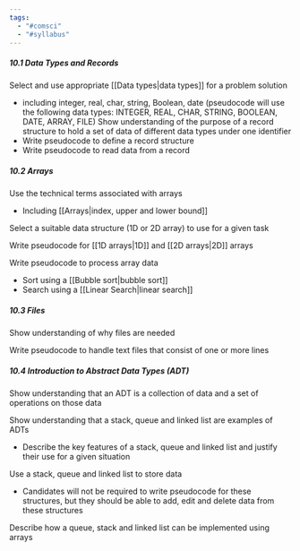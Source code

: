 ```yaml
---
tags:
  - "#comsci"
  - "#syllabus"
---
```

##### 10.1 Data Types and Records
Select and use appropriate [[Data types|data types]] for a problem solution 
-  including integer, real, char, string, Boolean, date (pseudocode will use the following data types: INTEGER, REAL, CHAR, STRING, BOOLEAN, DATE, ARRAY, FILE) 
Show understanding of the purpose of a record structure to hold a set of data of different data types under one identifier 
- Write pseudocode to define a record structure 
- Write pseudocode to read data from a record

##### 10.2 Arrays
Use the technical terms associated with arrays 
- Including [[Arrays|index, upper and lower bound]]

Select a suitable data structure (1D or 2D array) to use for a given task 

Write pseudocode for [[1D arrays|1D]] and [[2D arrays|2D]] arrays 

Write pseudocode to process array data 
- Sort using a [[Bubble sort|bubble sort]]
- Search using a [[Linear Search|linear search]]

##### 10.3 Files

Show understanding of why files are needed 

Write pseudocode to handle text files that consist of one or more lines

##### 10.4 Introduction to Abstract Data Types (ADT)

Show understanding that an ADT is a collection of data and a set of operations on those data 

Show understanding that a stack, queue and linked list are examples of ADTs 
- Describe the key features of a stack, queue and linked list and justify their use for a given situation 

Use a stack, queue and linked list to store data 
- Candidates will not be required to write pseudocode for these structures, but they should be able to add, edit and delete data from these structures

Describe how a queue, stack and linked list can be implemented using arrays